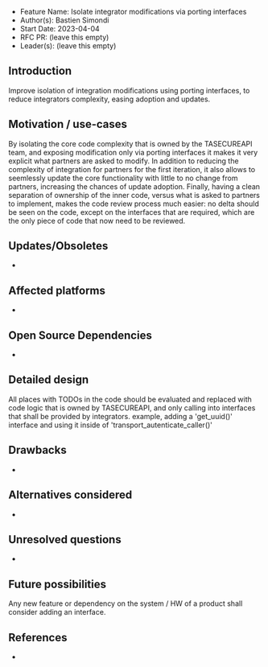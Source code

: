 - Feature Name: Isolate integrator modifications via porting interfaces
- Author(s): Bastien Simondi
- Start Date: 2023-04-04
- RFC PR: (leave this empty)
- Leader(s): (leave this empty)

## Introduction

Improve isolation of integration modifications using porting interfaces, to reduce integrators 
complexity, easing adoption and updates.

## Motivation / use-cases

By isolating the core code complexity that is owned by the TASECUREAPI team, and exposing 
modification only via porting interfaces it makes it very explicit what partners are asked to 
modify. In addition to reducing the complexity of integration for partners for the first 
iteration, it also allows to seemlessly update the core functionality with little to no change 
from partners, increasing the chances of update adoption.
Finally, having a clean separation of ownership of the inner code, versus what is asked to 
partners to implement, makes the code review process much easier: no delta should be seen on the 
code, except on the interfaces that are required, which are the only piece of code that now need 
to be reviewed.

## Updates/Obsoletes

-

## Affected platforms

-

## Open Source Dependencies

-

## Detailed design

All places with TODOs in the code should be evaluated and replaced with code logic that is owned 
by TASECUREAPI, and only calling into interfaces that shall be provided by integrators.
example, adding a 'get_uuid()' interface and using it inside of 'transport_autenticate_caller()'

## Drawbacks

-

## Alternatives considered

-
## Unresolved questions

-

## Future possibilities

Any new feature or dependency on the system / HW of a product shall consider adding an interface.

## References

-